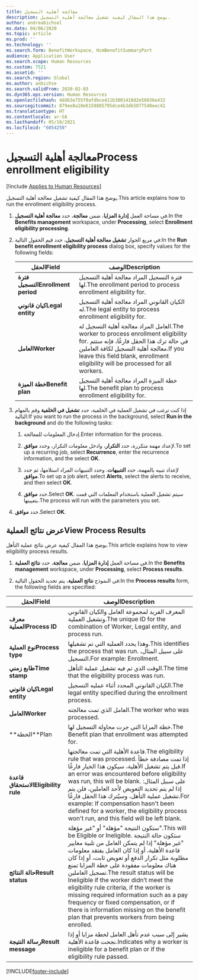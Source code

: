 ```yaml
---
title: معالجة أهلية التسجيل‬
description: يوضح هذا المقال كيفية تشغيل معالجة أهلية التسجيل.
author: andreabichsel
ms.date: 04/06/2020
ms.topic: article
ms.prod: ''
ms.technology: ''
ms.search.form: BenefitWorkspace, HcmBenefitSummaryPart
audience: Application User
ms.search.scope: Human Resources
ms.custom: 7521
ms.assetid: ''
ms.search.region: Global
ms.author: anbichse
ms.search.validFrom: 2020-02-03
ms.dyn365.ops.version: Human Resources
ms.openlocfilehash: 4dd63e755f0afdbce411b3001410d2e56036e432
ms.sourcegitcommit: 879ee8a10e6158885795dce4b3db5077540eec41
ms.translationtype: HT
ms.contentlocale: ar-SA
ms.lasthandoff: 05/18/2021
ms.locfileid: "6054250"
---
```

# <a name="process-enrollment-eligibility"></a><span data-ttu-id="b11e5-103">معالجة أهلية التسجيل‬</span><span class="sxs-lookup"><span data-stu-id="b11e5-103">Process enrollment eligibility</span></span>

[!include [Applies to Human Resources](../includes/applies-to-hr.md)]

<span data-ttu-id="b11e5-104">يوضح هذا المقال كيفية تشغيل معالجة أهلية التسجيل.</span><span class="sxs-lookup"><span data-stu-id="b11e5-104">This article explains how to run the enrollment eligibility process.</span></span>

1. <span data-ttu-id="b11e5-105">في مساحة العمل **إدارة المزايا**، ضمن **معالجة**، حدد **معالجة أهلية التسجيل**.</span><span class="sxs-lookup"><span data-stu-id="b11e5-105">In the **Benefits management** workspace, under **Processing**, select **Enrollment eligibility processing**.</span></span>

2. <span data-ttu-id="b11e5-106">في مربع الحوار **تشغيل معالجة أهلية التسجيل**، حدد قيم الحقول التالية:</span><span class="sxs-lookup"><span data-stu-id="b11e5-106">In the **Run benefit enrollment eligibility process** dialog box, specify values for the following fields:</span></span>

   | <span data-ttu-id="b11e5-107">الحقل</span><span class="sxs-lookup"><span data-stu-id="b11e5-107">Field</span></span> | <span data-ttu-id="b11e5-108">‏‏الوصف</span><span class="sxs-lookup"><span data-stu-id="b11e5-108">Description</span></span> |
   | --- | --- |
   | <span data-ttu-id="b11e5-109">**فترة التسجيل**</span><span class="sxs-lookup"><span data-stu-id="b11e5-109">**Enrollment period**</span></span> | <span data-ttu-id="b11e5-110">فترة التسجيل المراد معالجة أهلية التسجيل لها.</span><span class="sxs-lookup"><span data-stu-id="b11e5-110">The enrollment period to process enrollment eligibility for.</span></span> |
   | <span data-ttu-id="b11e5-111">**كيان قانوني**</span><span class="sxs-lookup"><span data-stu-id="b11e5-111">**Legal entity**</span></span> | <span data-ttu-id="b11e5-112">الكيان القانوني المراد معالجة أهلية التسجيل له.</span><span class="sxs-lookup"><span data-stu-id="b11e5-112">The legal entity to process enrollment eligibility for.</span></span> |
   | <span data-ttu-id="b11e5-113">**العامل**</span><span class="sxs-lookup"><span data-stu-id="b11e5-113">**Worker**</span></span> | <span data-ttu-id="b11e5-114">العامل المراد معالجة أهلية التسجيل له.</span><span class="sxs-lookup"><span data-stu-id="b11e5-114">The worker to process enrollment eligibility for.</span></span> <span data-ttu-id="b11e5-115">في حالة ترك هذا الحقل فارغًا، فإنه ستتم معالجة أهلية التسجيل لكافة العاملين.</span><span class="sxs-lookup"><span data-stu-id="b11e5-115">If you leave this field blank, enrollment eligibility will be processed for all workers.</span></span> |
   | <span data-ttu-id="b11e5-116">**خطة الميزة**</span><span class="sxs-lookup"><span data-stu-id="b11e5-116">**Benefit plan**</span></span> | <span data-ttu-id="b11e5-117">خطة الميزة المراد معالجة أهلية التسجيل لها.</span><span class="sxs-lookup"><span data-stu-id="b11e5-117">The benefit plan to process enrollment eligibility for.</span></span>

3. <span data-ttu-id="b11e5-118">إذا كنت ترغب في تشغيل العملية في الخلفية، حدد **تشغيل في الخلفية** وقم بالمهام التالية:</span><span class="sxs-lookup"><span data-stu-id="b11e5-118">If you want to run the process in the background, select **Run in the background** and do the following tasks:</span></span>

   1. <span data-ttu-id="b11e5-119">إدخال المعلومات للمعالجة.</span><span class="sxs-lookup"><span data-stu-id="b11e5-119">Enter information for the process.</span></span>

   2. <span data-ttu-id="b11e5-120">لإعداد مهمة متكررة، حدد **التكرار**، وادخل معلومات التكرار، وحدد **موافق**.</span><span class="sxs-lookup"><span data-stu-id="b11e5-120">To set up a recurring job, select **Recurrence**, enter the recurrence information, and the select **OK**.</span></span>

   3. <span data-ttu-id="b11e5-121">لإعداد تنبيه بالمهمة، حدد **التنبيهات**، وحدد التنبيهات المراد استلامها، ثم حدد **موافق**.</span><span class="sxs-lookup"><span data-stu-id="b11e5-121">To set up a job alert, select **Alerts**, select the alerts to receive, and then select **OK**.</span></span>

   4. <span data-ttu-id="b11e5-122">حدد **موافق**.</span><span class="sxs-lookup"><span data-stu-id="b11e5-122">Select **OK**.</span></span> <span data-ttu-id="b11e5-123">سيتم تشغيل العملية باستخدام المعلمات التي قمت بتعيينها.</span><span class="sxs-lookup"><span data-stu-id="b11e5-123">The process will run with the parameters you set.</span></span>

4. <span data-ttu-id="b11e5-124">حدد **موافق**.</span><span class="sxs-lookup"><span data-stu-id="b11e5-124">Select **OK**.</span></span>

## <a name="view-process-results"></a><span data-ttu-id="b11e5-125">عرض نتائج العملية</span><span class="sxs-lookup"><span data-stu-id="b11e5-125">View Process Results</span></span>

<span data-ttu-id="b11e5-126">يوضح هذا المقال كيفية عرض نتائج عملية التأهل.</span><span class="sxs-lookup"><span data-stu-id="b11e5-126">This article explains how to view eligibility process results.</span></span>

1.  <span data-ttu-id="b11e5-127">في مساحة العمل **إدارة المزايا**، ضمن **معالجة**، حدد **نتائج العملية**.</span><span class="sxs-lookup"><span data-stu-id="b11e5-127">In the **Benefits management** workspace, under **Processing**, select **Process results**.</span></span>

2.  <span data-ttu-id="b11e5-128">في النموذج **نتائج العملية**، يتم تحديد الحقول التالية:</span><span class="sxs-lookup"><span data-stu-id="b11e5-128">In the **Process results** form, the following fields are specified:</span></span>

   | <span data-ttu-id="b11e5-129">الحقل</span><span class="sxs-lookup"><span data-stu-id="b11e5-129">Field</span></span> | <span data-ttu-id="b11e5-130">‏‏الوصف</span><span class="sxs-lookup"><span data-stu-id="b11e5-130">Description</span></span> |
   | --- | --- |
   | <span data-ttu-id="b11e5-131">**معرف العملية**</span><span class="sxs-lookup"><span data-stu-id="b11e5-131">**Process ID**</span></span> | <span data-ttu-id="b11e5-132">المعرف الفريد لمجموعة العامل والكيان القانوني وتشغيل العملية.</span><span class="sxs-lookup"><span data-stu-id="b11e5-132">The unique ID for the combination of Worker, Legal entity, and process run.</span></span> |
   | <span data-ttu-id="b11e5-133">**نوع العملية**</span><span class="sxs-lookup"><span data-stu-id="b11e5-133">**Process type**</span></span> | <span data-ttu-id="b11e5-134">وهذا يحدد العملية التي تم تشغيلها.</span><span class="sxs-lookup"><span data-stu-id="b11e5-134">This identifies the process that was run.</span></span> <span data-ttu-id="b11e5-135">على سبيل المثال، التسجيل.</span><span class="sxs-lookup"><span data-stu-id="b11e5-135">For example:  Enrollment.</span></span> |
   | <span data-ttu-id="b11e5-136">**طابع زمني**</span><span class="sxs-lookup"><span data-stu-id="b11e5-136">**Time stamp**</span></span> | <span data-ttu-id="b11e5-137">الوقت الذي تم فيه تشغيل عملية التأهل.</span><span class="sxs-lookup"><span data-stu-id="b11e5-137">The time that the eligibility process was run.</span></span> |
   | <span data-ttu-id="b11e5-138">**كيان قانوني**</span><span class="sxs-lookup"><span data-stu-id="b11e5-138">**Legal entity**</span></span> | <span data-ttu-id="b11e5-139">الكيان القانوني المحدد أثناء عمليه التسجيل.</span><span class="sxs-lookup"><span data-stu-id="b11e5-139">The legal entity specified during the enrollment process.</span></span> |
   | <span data-ttu-id="b11e5-140">**العامل**</span><span class="sxs-lookup"><span data-stu-id="b11e5-140">**Worker**</span></span> | <span data-ttu-id="b11e5-141">العامل الذي تمت معالجته.</span><span class="sxs-lookup"><span data-stu-id="b11e5-141">The worker who was processed.</span></span> |
   | <span data-ttu-id="b11e5-142">\*\*الخطة</span><span class="sxs-lookup"><span data-stu-id="b11e5-142">\*\*Plan</span></span> | <span data-ttu-id="b11e5-143">خطة المزايا التي جرت محاولة التسجيل لها.</span><span class="sxs-lookup"><span data-stu-id="b11e5-143">The Benefit plan that enrollment was attempted for.</span></span> |
   | <span data-ttu-id="b11e5-144">**قاعدة الاستحقاق**</span><span class="sxs-lookup"><span data-stu-id="b11e5-144">**Eligibility rule**</span></span> | <span data-ttu-id="b11e5-145">قاعدة الأهلية التي تمت معالجتها.</span><span class="sxs-lookup"><span data-stu-id="b11e5-145">The eligibility rule that was processed.</span></span> <span data-ttu-id="b11e5-146">إذا تمت مصادفة خطأ قبل يتم تشغيل الأهلية، سيكون هذا الخيار فارغًا.</span><span class="sxs-lookup"><span data-stu-id="b11e5-146">If an error was encountered before eligibility was run, this will be blank.</span></span> <span data-ttu-id="b11e5-147">على سبيل المثال: إذا لم يتم تحديد التعويض لأحد العاملين، فلن يتم تشغيل عملية التأهل، وسيُترك هذا الحقل فارغًا.</span><span class="sxs-lookup"><span data-stu-id="b11e5-147">For example: If compensation hasn't been defined for a worker, the eligibility process won't run, and this field will be left blank.</span></span> |
   | <span data-ttu-id="b11e5-148">**حالة النتائج**</span><span class="sxs-lookup"><span data-stu-id="b11e5-148">**Result status**</span></span> | <span data-ttu-id="b11e5-149">ستكون النتيجة "مؤهلة" أو "غير مؤهلة".</span><span class="sxs-lookup"><span data-stu-id="b11e5-149">This will be Eligible or Ineligible.</span></span> <span data-ttu-id="b11e5-150">ستكون حالة النتيجة "غير مؤهلة" إذا لم يتمكن العامل من تلبية معايير قاعدة الأهلية، أو إذا كان العامل يفتقد معلومات مطلوبة مثل تكرار الدفع أو تعويض ثابت، أو إذا كان هناك معلومات مفقودة على خطة المزايا تمنع تسجيل العاملين.</span><span class="sxs-lookup"><span data-stu-id="b11e5-150">The result status will be Ineligible if the worker didn’t meet the eligibility rule criteria, if the worker is missing required information such as a pay frequency or fixed compensation, or if there is information missing on the benefit plan that prevents workers from being enrolled.</span></span> |
   | <span data-ttu-id="b11e5-151">**رسالة النتيجة**</span><span class="sxs-lookup"><span data-stu-id="b11e5-151">**Result message**</span></span> | <span data-ttu-id="b11e5-152">يشير إلى سبب عدم تأهل العامل لخطة مزايا أو إذا نجحت قاعدة الأهلية.</span><span class="sxs-lookup"><span data-stu-id="b11e5-152">Indicates why a worker is ineligible for a benefit plan or if the eligibility rule passed.</span></span> |



[!INCLUDE[footer-include](../includes/footer-banner.md)]